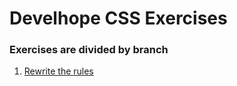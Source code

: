 # Develhope CSS Exercises

### Exercises are divided by branch

1. [Rewrite the rules](https://github.com/AndreaPossidente/Develhope-CSS-Exercises/tree/ex_1_rewrite-the-rules)
